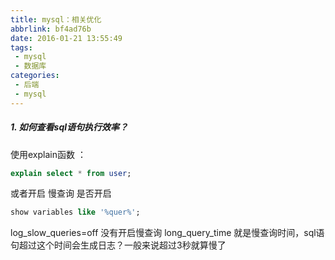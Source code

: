 ```yaml
---
title: mysql：相关优化
abbrlink: bf4ad76b
date: 2016-01-21 13:55:49
tags:
 - mysql
 - 数据库
categories:
 - 后端
 - mysql
---
```

##### 1. 如何查看sql语句执行效率？ #####

使用explain函数 ：
```sql
explain select * from user;
```

或者开启 慢查询
是否开启

```sql
show variables like '%quer%';
```


log_slow_queries=off 没有开启慢查询
long_query_time 就是慢查询时间，sql语句超过这个时间会生成日志？一般来说超过3秒就算慢了